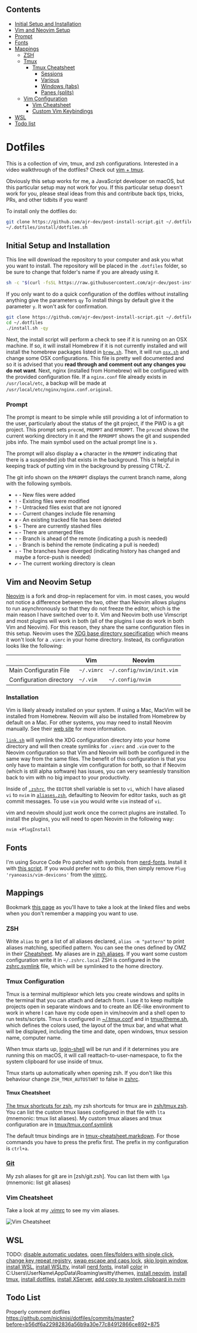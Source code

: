 ## Contents

* [Initial Setup and Installation](#initial-setup-and-installation)
* [Vim and Neovim Setup](#vim-and-neovim-setup)
* [Prompt](#prompt)
* [Fonts](#fonts)
* [Mappings](#mappings)
  * [ZSH](#zsh-aliases)
  * [Tmux](#tmux-conf)
    * [Tmux Cheatsheet](#tmux-cheatsheet)
      * [Sessions](#sessions)
      * [Various](#various)
      * [Windows (tabs)](#windows-tabs)
      * [Panes (splits)](#panes-splits)
  * [Vim Configuration](#vim)
    * [Vim Cheatsheet](#vim-cheatsheet)
    * [Custom Vim Keybindings](#custom-vim-keybindings)
* [WSL](#wsl)
* [Todo list](#todo-list)

# Dotfiles

This is a collection of vim, tmux, and zsh configurations. Interested in a video walkthrough of the dotfiles? Check out [vim + tmux](https://www.youtube.com/watch?v=5r6yzFEXajQ).

Obviously this setup works for me, a JavaScript developer on macOS, but this particular setup may not work for you. If this particular setup doesn't work for you, please steal ideas from this and contribute back tips, tricks, PRs, and other tidbits if you want!

To install only the dotfiles do:

```bash
git clone https://github.com/ajr-dev/post-install-script.git ~/.dotfiles
~/.dotfiles/install/dotfiles.sh
```

## Initial Setup and Installation

This line will download the repository to your computer and ask you what you want to install.
The repository will be placed in the `.dotfiles` folder, so be sure to change that folder's name
if you are already using it.

```bash
sh -c "$(curl -fsSL https://raw.githubusercontent.com/ajr-dev/post-install-script/master/install.sh)"
```

If you only want to do a quick configuration of the dotfiles without installing anything give the parameters `qy`
To install things by default give it the parameter `y`. It won't ask for confirmation.

```bash
git clone https://github.com/ajr-dev/post-install-script.git ~/.dotfiles
cd ~/.dotfiles
./install.sh -qy
```

Next, the install script will perform a check to see if it is running on an OSX machine. If so, it will install Homebrew if it is not currently installed and will install the homebrew packages listed in [`brew.sh`](install/brew.sh). Then, it will run [`osx.sh`](install/osx.sh) and change some OSX configurations. This file is pretty well documented and so it is advised that you __read through and comment out any changes you do not want__. Next, nginx (installed from Homebrew) will be configured with the provided configuration file. If a `nginx.conf` file already exists in `/usr/local/etc`, a backup will be made at `/usr/local/etc/nginx/nginx.conf.original`.

### Prompt

The prompt is meant to be simple while still providing a lot of information to the user, particularly about the status of the git project, if the PWD is a git project. This prompt sets `precmd`, `PROMPT` and `RPROMPT`. The `precmd` shows the current working directory in it and the `RPROMPT` shows the git and suspended jobs info. The main symbol used on the actual prompt line is `❯`.

The prompt will also display a `✱` character in the `RPROMPT` indicating that there is a suspended job that exists in the background. This is helpful in keeping track of putting vim in the background by pressing CTRL-Z.

The git info shown on the `RPROMPT` displays the current branch name, along with the following symbols.

-  `+` - New files were added
-  `!` - Existing files were modified
-  `?` - Untracked files exist that are not ignored
-  `»` - Current changes include file renaming
-  `✘` - An existing tracked file has been deleted
-  `$` - There are currently stashed files
-  `=` - There are unmerged files
-  `⇡` - Branch is ahead of the remote (indicating a push is needed)
-  `⇣` - Branch is behind the remote (indicating a pull is needed)
-  `⇕` - The branches have diverged (indicating history has changed and maybe a force-push is needed)
-  `✔` - The current working directory is clean

## Vim and Neovim Setup

[Neovim](https://neovim.io/) is a fork and drop-in replacement for vim. in most cases, you would not notice a difference between the two, other than Neovim allows plugins to run asynchronously so that they do not freeze the editor, which is the main reason I have switched over to it. Vim and Neovim both use Vimscript and most plugins will work in both (all of the plugins I use do work in both Vim and Neovim). For this reason, they share the same configuration files in this setup. Neovim uses the [XDG base directory specification](http://standards.freedesktop.org/basedir-spec/basedir-spec-latest.html) which means it won't look for a `.vimrc` in your home directory. Instead, its configuration looks like the following:

|                         | Vim        | Neovim                    |
|-------------------------|------------|---------------------------|
| Main Configuratin File  | `~/.vimrc` | `~/.config/nvim/init.vim` |
| Configuration directory | `~/.vim`   | `~/.config/nvim`          |

### Installation

Vim is likely already installed on your system. If using a Mac, MacVim will be installed from Homebrew. Neovim will also be installed from Homebrew by default on a Mac. For other systems, you may need to install Neovim manually. See their [web site](https://neovim.io) for more information.

[`link.sh`](install/link.sh) will symlink the XDG configuration directory into your home directory and will then create symlinks for `.vimrc` and `.vim` over to the Neovim configuration so that Vim and Neovim will both be configured in the same way from the same files. The benefit of this configuration is that you only have to maintain a single vim configuration for both, so that if Neovim (which is still alpha software) has issues, you can very seamlessly transition back to vim with no big impact to your productivity.

Inside of [`.zshrc`](zsh/zshrc.symlink), the `EDITOR` shell variable is set to `vi`, which I have aliased `vi` to `nvim` in [`aliases.zsh`](zsh/aliases.zsh), defaulting to Neovim for editor tasks, such as git commit messages. To use `vim` you would write `vim` instead of `vi`.

vim and neovim should just work once the correct plugins are installed. To install the plugins, you will need to open Neovim in the following way:

```bash
nvim +PlugInstall
```

## Fonts

I'm using Source Code Pro patched with symbols from [nerd-fonts](https://github.com/ryanoasis/nerd-fonts). Install it with [this script](install/settings/source-code-pro.sh). If you would prefer not to do this, then simply remove `Plug 'ryanoasis/vim-devicons'` from the [vimrc](config/nvim/init.vim).

## Mappings

Bookmark [this page](https://github.com/ajr-dev/post-install-script#mappings) as you'll have to take a look at the linked files and webs when you don't remember a mapping you want to use.

### ZSH

Write `alias` to get a list of all aliases declared, `alias -m "pattern"` to print aliases matching, specified pattern. You can see the ones defined by OMZ in their [Cheatsheet](https://github.com/ohmyzsh/ohmyzsh/wiki/Cheatsheet). My aliases are in [zsh aliases](zsh/aliases.zsh). If you want some custom configuration write it in `~/.zshrc.local`
ZSH is configured in the [zshrc.symlink](zsh/zshrc.symlink) file, which will be symlinked to the home directory.

### Tmux Configuration

Tmux is a terminal multiplexor which lets you create windows and splits in the terminal that you can attach and detach from. I use it to keep multiple projects open in separate windows and to create an IDE-like environment to work in where I can have my code open in vim/neovim and a shell open to run tests/scripts. Tmux is configured in [~/.tmux.conf](tmux/tmux.conf.symlink) and in [tmux/theme.sh](tmux/theme.sh), which defines the colors used, the layout of the tmux bar, and what what will be displayed, including the time and date, open windows, tmux session name, computer name.

When tmux starts up, [login-shell](bin/login-shell) will be run and if it determines you are running this on macOS, it will call reattach-to-user-namespace, to fix the system clipboard for use inside of tmux.

Tmux starts up automatically when opening zsh. If you don't like this behaviour change `ZSH_TMUX_AUTOSTART` to false in [zshrc](zsh/zshrc.symlink).

#### Tmux Cheatsheet

[The tmux shortcuts for zsh](https://github.com/ohmyzsh/ohmyzsh/tree/master/plugins/tmux), my zsh shortcuts for tmux are in [zsh/tmux.zsh](zsh/tmux.zsh). You can list the custom tmux liases configured in that file with `lta` (mnemonic: tmux list aliases). My custom tmux aliases and tmux configuration are in [tmux/tmux.conf.symlink](tmux/tmux.conf.symlink)

The default tmux bindings are in [tmux-cheatsheet.markdown](https://gist.github.com/MohamedAlaa/2961058). For those commands you have to press the prefix first. The prefix in my configuration is `ctrl+a`.

### [Git](https://github.com/ohmyzsh/ohmyzsh/wiki/Cheatsheet#Git)

My zsh aliases for git are in [zsh/git.zsh]. You can list them with `lga` (mnemonic: list git aliases)

### Vim Cheatsheet

Take a look at my [.vimrc](config/nvim/init.vim) to see my vim aliases.

![Vim Cheatsheet](vim-cheatsheet.gif)

## WSL

TODO: [disable automatic updates](https://www.windowscentral.com/how-stop-updates-installing-automatically-windows-10#disable_automatic_windows_update_gpedit), [open files/folders with single click](https://www.makeuseof.com/tag/open-files-folders-one-click-windows/), [change key repeat registry](https://superuser.com/a/509811), [swap escape and caps lock](https://oktomus.com/posts/2018/swap-escape-caps-lock-windows/), [skip login window](https://www.cnet.com/how-to/automatically-log-in-to-your-windows-10-pc/), [install WSL](https://docs.microsoft.com/en-us/windows/wsl/install-win10), [install WSLtty](https://github.com/mintty/wsltty), install [nerd fonts](https://github.com/ryanoasis/nerd-fonts/tree/master/patched-fonts), install [color](https://github.com/retorillo/mintty-onedark/blob/master/.minttyrc) in C:Users\UserName\AppData\Roaming\wsitty\themes, [install neovim](install/apps/neovim.sh), [install tmux](install/apps/tmux.sh), [install dotfiles](install/dotfiles.sh), [install XServer](https://github.com/Microsoft/WSL/issues/892#issuecomment-275873108), [add copy to system clipboard in nvim](https://lloydrochester.com/post/vim/wsl-neovim-copy-paste/)

## Todo List

Properly comment dotfiles
https://github.com/nicknisi/dotfiles/commits/master?before=b56df6a22982836a56b9a30e77c84912866ce892+875
